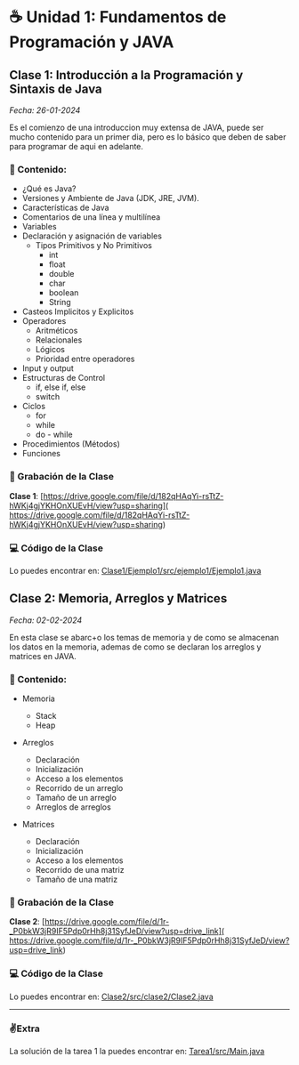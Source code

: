 # ☕ Unidad 1: Fundamentos de Programación y JAVA

## Clase 1: Introducción a la Programación y Sintaxis de Java

_Fecha: 26-01-2024_

Es el comienzo de una introduccion muy extensa de JAVA, puede ser mucho contenido para un primer dia, pero es lo básico que deben de saber para programar de aqui en adelante.

### 📖 Contenido:
- ¿Qué es Java?
- Versiones y Ambiente de Java (JDK, JRE, JVM).
- Características de Java
- Comentarios de una línea y multilínea 
- Variables
- Declaración y asignación de variables
    - Tipos Primitivos y No Primitivos
        - int
        - float
        - double
        - char
        - boolean
        - String
- Casteos Implicitos y Explicitos
- Operadores 
    - Aritméticos
    - Relacionales
    - Lógicos
    - Prioridad entre operadores
- Input y output
- Estructuras de Control
    - if, else if, else
    - switch
- Ciclos
    - for
    - while
    - do - while
- Procedimientos (Métodos)
- Funciones

### 🎥 Grabación de la Clase
**Clase 1**: [https://drive.google.com/file/d/182qHAqYi-rsTtZ-hWKj4gjYKHOnXUEvH/view?usp=sharing]( https://drive.google.com/file/d/182qHAqYi-rsTtZ-hWKj4gjYKHOnXUEvH/view?usp=sharing)

### 💻 Código de la Clase

Lo puedes encontrar en:  [Clase1/Ejemplo1/src/ejemplo1/Ejemplo1.java](./Clase1/Ejemplo1/src/ejemplo1/Ejemplo1.java)

## Clase 2: Memoria, Arreglos y Matrices

_Fecha: 02-02-2024_

En esta clase se abarc+o los temas de memoria y de como se almacenan los datos en la memoria, ademas de como se declaran los arreglos y matrices en JAVA.

### 📖 Contenido:

- Memoria
    - Stack
    - Heap

- Arreglos
    - Declaración
    - Inicialización
    - Acceso a los elementos
    - Recorrido de un arreglo
    - Tamaño de un arreglo
    - Arreglos de arreglos

- Matrices
    - Declaración
    - Inicialización
    - Acceso a los elementos
    - Recorrido de una matriz
    - Tamaño de una matriz

### 🎥 Grabación de la Clase

**Clase 2**: [https://drive.google.com/file/d/1r-_P0bkW3jR9IF5Pdp0rHh8j31SyfJeD/view?usp=drive_link]( https://drive.google.com/file/d/1r-_P0bkW3jR9IF5Pdp0rHh8j31SyfJeD/view?usp=drive_link)

### 💻 Código de la Clase

Lo puedes encontrar en:  [Clase2/src/clase2/Clase2.java](./Clase2/src/clase2/Clase2.java)

---
### ✌️Extra
La solución de la tarea 1 la puedes encontrar en: [Tarea1/src/Main.java](./Tarea1/src/Main.java)
